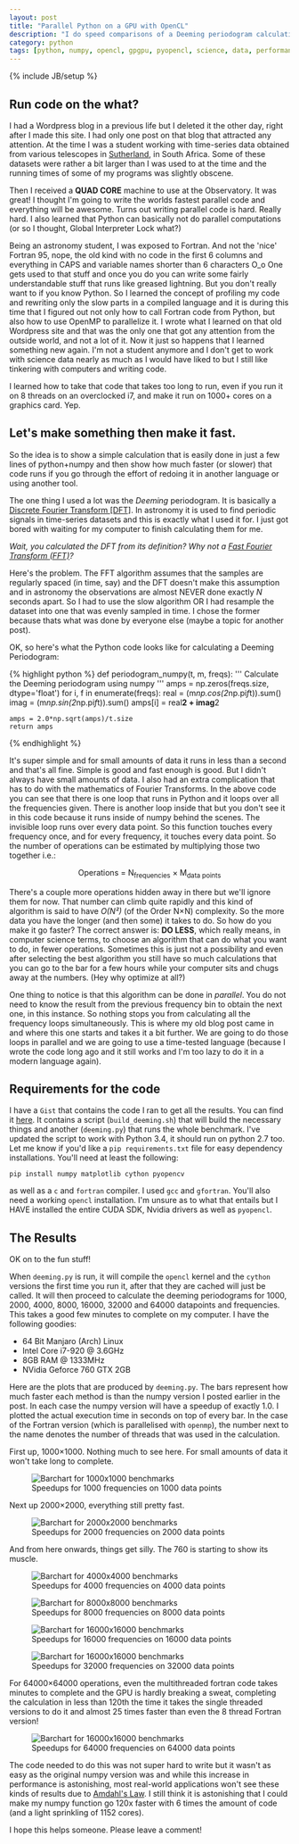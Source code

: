 ```yaml
---
layout: post
title: "Parallel Python on a GPU with OpenCL"
description: "I do speed comparisons of a Deeming periodogram calculation using Numpy, Cython, Fortran with OpenMP and pyopencl."
category: python
tags: [python, numpy, opencl, gpgpu, pyopencl, science, data, performance]
---
```

{% include JB/setup %}

## Run code on the what?

I had a Wordpress blog in a previous life but I deleted it the other day, right
after I made this site. I had only one post on that blog that attracted any
attention. At the time I was a student working with time-series data obtained
from various telescopes in
[Sutherland](http://en.wikipedia.org/wiki/Sutherland,_Northern_Cape), in South
Africa. Some of these datasets were rather a bit larger than I was used to at
the time and the running times of some of my programs was slightly obscene.

Then I received a **QUAD CORE** machine to use at the Observatory. It
was great! I thought I'm going to write the worlds fastest parallel code and
everything will be awesome. Turns out writing parallel code is hard. Really
hard. I also learned that Python can basically not do parallel computations (or
so I thought, Global Interpreter Lock what?)

Being an astronomy student, I was exposed to Fortran. And not the 'nice'
Fortran 95, nope, the old kind with no code in the first 6 columns and
everything in CAPS and variable names shorter than 6 characters O_o One gets
used to that stuff and once you do you can write some fairly understandable
stuff that runs like greased lightning. But you don't really want to if you
know Python. So I learned the concept of profiling my code and rewriting only
the slow parts in a compiled language and it is during this time that I
figured out not only how to call Fortran code from Python, but also how to use
OpenMP to parallelize it. I wrote what I learned on that old Wordpress site and
that was the only one that got any attention from the outside world, and not a
lot of it. Now it just so happens that I learned something new again. I'm not a
student anymore and I don't get to work with science data nearly as much as I
would have liked to but I still like tinkering with computers and writing code.

I learned how to take that code that takes too long to run, even if you run it
on 8 threads on an overclocked i7, and make it run on 1000+ cores on a graphics
card. Yep. 


## Let's make something then make it fast.

So the idea is to show a simple calculation that is easily done in just a few
lines of python+numpy and then show how much faster (or slower) that code runs
if you go through the effort of redoing it in another language or using another
tool.

The one thing I used a lot was the *Deeming* periodogram. It is basically a
[Discrete Fourier
Transform [DFT]](http://en.wikipedia.org/wiki/Discrete_Fourier_transform). In
astronomy it is used to find periodic signals in time-series datasets and this
is exactly what I used it for. I just got bored with waiting for my computer to
finish calculating them for me.

*Wait, you calculated the DFT from its
definition? Why not a [Fast Fourier Transform (FFT)](http://en.wikipedia.org/wiki/Fast_Fourier_transform)?*

Here's the problem. The FFT algorithm assumes that the samples are regularly
spaced (in time, say) and the DFT doesn't make this assumption and in astronomy
the observations are almost NEVER done exactly *N* seconds apart. So I had to
use the slow algorithm OR I had resample the dataset into one that was evenly
sampled in time. I chose the former because thats what was done by everyone
else (maybe a topic for another post).

OK, so here's what the Python code looks like for calculating a Deeming Periodogram:

{% highlight python %}
def periodogram_numpy(t, m, freqs):
    ''' Calculate the Deeming periodogram using numpy
    '''
    amps = np.zeros(freqs.size, dtype='float')
    for i, f in enumerate(freqs):
        real = (m*np.cos(2*np.pi*f*t)).sum()
        imag = (m*np.sin(2*np.pi*f*t)).sum()
        amps[i] = real**2 + imag**2

    amps = 2.0*np.sqrt(amps)/t.size
    return amps
{% endhighlight %}

It's super simple and for small amounts of data it runs in less than a second
and that's all fine. Simple is good and fast enough is good. But I didn't
always have small amounts of data. I also had an extra complication that has to
do with the mathematics of Fourier Transforms. In the above code you can see
that there is one loop that runs in Python and it loops over all the
frequencies given. There is another loop inside that but you don't see it in
this code because it runs inside of numpy behind the scenes. The invisible loop
runs over every data point. So this function touches every frequency once, and
for every frequency, it touches every data point. So the number of operations
can be estimated by multiplying those two together i.e.:

<p style="text-align:center;">
  Operations = N<sub>frequencies</sub> ×  M<sub>data points</sub>
</p>

There's a couple more operations hidden away in there but we'll ignore them for
now.  That number can climb quite rapidly and this kind of algorithm is said to
have *O(N²)* (of the Order N×N) complexity. So the more data you have the
longer (and then some) it takes to do. So how do you make it go faster? The
correct answer is: **DO LESS**, which really means, in computer science terms,
to choose an algorithm that can do what you want to do, in fewer operations.
Sometimes this is just not a possibility and even after selecting the best
algorithm you still have so much calculations that you can go to the bar for a
few hours while your computer sits and chugs away at the numbers. (Hey why
optimize at all?)

One thing to notice is that this algorithm can be done in *parallel*. You do
not need to know the result from the previous frequency bin to obtain the next
one, in this instance. So nothing stops you from calculating all the frequency
loops simultaneously. This is where my old blog post came in and where this one
starts and takes it a bit further. We are going to do those loops in parallel
and we are going to use a time-tested language (because I wrote the code long
ago and it still works and I'm too lazy to do it in a modern language again).


## Requirements for the code

I have a `Gist` that contains the code I ran to get all the results. You can
find it [here](https://gist.github.com/ezietsman/226473). It contains a script
(`build_deeming.sh`) that will build the necessary things and another
(`deeming.py`) that runs the whole benchmark. I've updated the script to work
with Python 3.4, it should run on python 2.7 too. Let me know if you'd like a
`pip requirements.txt` file for easy dependency installations. You'll need at least the following:


    pip install numpy matplotlib cython pyopencv

as well as a `c` and `fortran` compiler. I used `gcc` and `gfortran`. You'll
also need a working `opencl` installation. I'm unsure as to what that entails
but I HAVE installed the entire CUDA SDK, Nvidia drivers as well as `pyopencl`.



## The Results

OK on to the fun stuff!

When `deeming.py` is run, it will compile the `opencl` kernel and the `cython`
versions the first time you run it, after that they are cached will just be
called. It will then proceed to calculate the deeming periodograms for 1000,
2000, 4000, 8000, 16000, 32000 and 64000 datapoints and frequencies. This takes
a good few minutes to complete on my computer. I have the following goodies:

* 64 Bit Manjaro (Arch) Linux
* Intel Core i7-920 @ 3.6GHz
* 8GB RAM @ 1333MHz
* NVidia Geforce 760 GTX 2GB

Here are the plots that are produced by `deeming.py`. The bars represent how
much faster each method is than the numpy version I posted earlier in the post.
In each case the numpy version will have a speedup of exactly 1.0. I plotted
the actual execution time in seconds on top of every bar. In the case of the
Fortran version (which is parallelised with `openmp`), the number next to the name
denotes the number of threads that was used in the calculation.

First up, 1000×1000. Nothing much to see here. For small amounts of data it
won't take long to complete.
<figure>
  <img src="/assets/images/opencl/1000x1000-barchart.jpg" alt="Barchart for 1000x1000 benchmarks">
  <figcaption>Speedups for 1000 frequencies on 1000 data points</figcaption>
</figure>

Next up 2000×2000, everything still pretty fast.

<figure>
  <img src="/assets/images/opencl/2000x2000-barchart.jpg" alt="Barchart for 2000x2000 benchmarks">
  <figcaption>Speedups for 2000 frequencies on 2000 data points</figcaption>
</figure>

And from here onwards, things get silly. The 760 is starting to show its muscle.

<figure>
  <img src="/assets/images/opencl/4000x4000-barchart.jpg" alt="Barchart for 4000x4000 benchmarks">
  <figcaption>Speedups for 4000 frequencies on 4000 data points</figcaption>
</figure>
<figure>
  <img src="/assets/images/opencl/8000x8000-barchart.jpg" alt="Barchart for 8000x8000 benchmarks">
  <figcaption>Speedups for 8000 frequencies on 8000 data points</figcaption>
</figure>
<figure>
  <img src="/assets/images/opencl/16000x16000-barchart.jpg" alt="Barchart for 16000x16000 benchmarks">
  <figcaption>Speedups for 16000 frequencies on 16000 data points</figcaption>
</figure>
<figure>
  <img src="/assets/images/opencl/32000x32000-barchart.jpg" alt="Barchart for 16000x16000 benchmarks">
  <figcaption>Speedups for 32000 frequencies on 32000 data points</figcaption>
</figure>

For 64000×64000 operations, even the multithreaded fortran code takes minutes
to complete and the GPU is hardly breaking a sweat, completing the calculation
in less than 120th the time it takes the single threaded versions to do it and
almost 25 times faster than even the 8 thread Fortran version!

<figure>
  <img src="/assets/images/opencl/64000x64000-barchart.jpg" alt="Barchart for 16000x16000 benchmarks">
  <figcaption>Speedups for 64000 frequencies on 64000 data points</figcaption>
</figure>


The code needed to do this was not super hard to write but it wasn't as easy as
the original numpy version was and while this increase in performance is
astonishing, most real-world applications won't see these kinds of results due
to [Amdahl's Law](http://en.wikipedia.org/wiki/Amdahl's\_law). I still think it
is astonishing that I could make my numpy function go 120x faster with 6 times
the amount of code (and a light sprinkling of 1152 cores).


I hope this helps someone. Please leave a comment!
